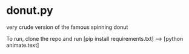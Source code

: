 # donut.py
very crude version of the famous spinning donut

To run, clone the repo and run [pip install requirements.txt] --> [python animate.text]

